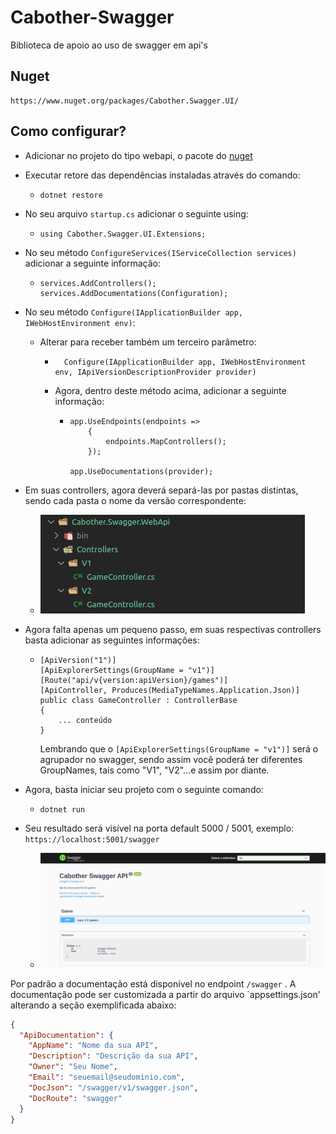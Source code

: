 # Cabother-Swagger

Biblioteca de apoio ao uso de swagger em api's

## Nuget
```
https://www.nuget.org/packages/Cabother.Swagger.UI/
```
## Como configurar?

- Adicionar no projeto do tipo webapi, o pacote do [nuget](https://www.nuget.org/packages/Cabother.Swagger.UI/)

- Executar retore das dependências instaladas através do comando:
  -  `dotnet restore`

- No seu arquivo `startup.cs` adicionar o seguinte using:
  -  `using Cabother.Swagger.UI.Extensions;` 

- No seu método `ConfigureServices(IServiceCollection services)` adicionar a seguinte informação:
  - ```
    services.AddControllers();
    services.AddDocumentations(Configuration);
    ```

- No seu método `Configure(IApplicationBuilder app, IWebHostEnvironment env)`:
  - Alterar para receber também um terceiro parâmetro:
    - ```
        Configure(IApplicationBuilder app, IWebHostEnvironment env, IApiVersionDescriptionProvider provider)
        ```
    - Agora, dentro deste método acima, adicionar a seguinte informação:
      - ```
        app.UseEndpoints(endpoints =>
            {
                endpoints.MapControllers();
            });

        app.UseDocumentations(provider);
        ```

- Em suas controllers, agora deverá separá-las por pastas distintas, sendo cada pasta o nome da versão correspondente:
  - ![controller](./Images/controllers-folder.png)

- Agora falta apenas um pequeno passo, em suas respectivas controllers basta adicionar as seguintes informações:
  - ```
    [ApiVersion("1")]
    [ApiExplorerSettings(GroupName = "v1")]
    [Route("api/v{version:apiVersion}/games")]
    [ApiController, Produces(MediaTypeNames.Application.Json)]
    public class GameController : ControllerBase
    {
        ... conteúdo
    }
    ```
    Lembrando que o `[ApiExplorerSettings(GroupName = "v1")]` será o agrupador no swagger, sendo assim você poderá ter diferentes GroupNames, tais como "V1", "V2"...e assim por diante.

- Agora, basta iniciar seu projeto com o seguinte comando:
  - `dotnet run`

- Seu resultado será visível na porta default 5000 / 5001, exemplo: `https://localhost:5001/swagger` 
    - ![controller](./Images/swagger-example.png)

Por padrão a documentação está disponível no endpoint `/swagger` . A documentação pode ser customizada a partir do arquivo `appsettings.json' alterando a seção exemplificada abaixo:

```json
{
  "ApiDocumentation": {
    "AppName": "Nome da sua API",
    "Description": "Descrição da sua API",
    "Owner": "Seu Nome",
    "Email": "seuemail@seudominio.com",
    "DocJson": "/swagger/v1/swagger.json",
    "DocRoute": "swagger"
  }
}
```